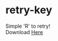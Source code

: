 # retry-key
Simple 'R' to retry!
<br>
Download <a href="https://github.com/karlsonmodding/retry-key/releases/download/Mods/RetryMod.dll">Here</a>
